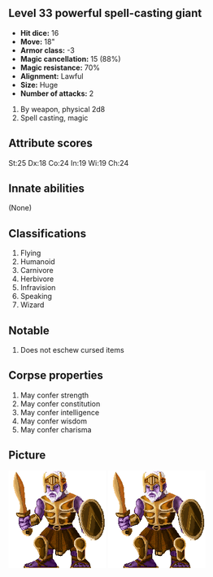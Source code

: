 ## Level 33 powerful spell-casting giant

- **Hit dice:** 16
- **Move:** 18"
- **Armor class:** -3
- **Magic cancellation:** 15 (88%)
- **Magic resistance:** 70%
- **Alignment:** Lawful
- **Size:** Huge
- **Number of attacks:** 2
1. By weapon, physical 2d8
2. Spell casting, magic

## Attribute scores

St:25 Dx:18 Co:24 In:19 Wi:19 Ch:24

## Innate abilities

(None)

## Classifications

1. Flying
2. Humanoid
3. Carnivore
4. Herbivore
5. Infravision
6. Speaking
7. Wizard

## Notable

1. Does not eschew cursed items

## Corpse properties

1. May confer strength
2. May confer constitution
3. May confer intelligence
4. May confer wisdom
5. May confer charisma

## Picture

![Titan](https://github.com/hyvanmielenpelit/GnollHackTileSet/blob/main/Monsters/titan/titan.png?raw=true) ![Titan](https://github.com/hyvanmielenpelit/GnollHackTileSet/blob/main/Monsters/titan/titan_female.png?raw=true)
